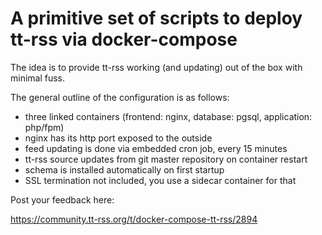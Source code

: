 # A primitive set of scripts to deploy tt-rss via docker-compose

The idea is to provide tt-rss working (and updating) out of the box
with minimal fuss.

The general outline of the configuration is as follows:

- three linked containers (frontend: nginx, database: pgsql, application: php/fpm)
- nginx has its http port exposed to the outside
- feed updating is done via embedded cron job, every 15 minutes
- tt-rss source updates from git master repository on container restart
- schema is installed automatically on first startup
- SSL termination not included, you use a sidecar container for that

Post your feedback here:

https://community.tt-rss.org/t/docker-compose-tt-rss/2894

